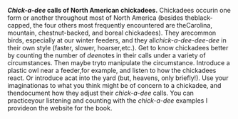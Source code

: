 ***Chick-a-dee* calls of North American chickadees.** Chickadees occurin one form or another throughout most of North America (besides theblack-capped, the four others most frequently encountered are theCarolina, mountain, chestnut-backed, and boreal chickadees). They arecommon birds, especially at our winter feeders, and they all*chick-a-dee-dee-dee* in their own style (faster, slower, hoarser,etc.). Get to know chickadees better by counting the number of *dee*notes in their calls under a variety of circumstances. Then maybe tryto manipulate the circumstance. Introduce a plastic owl near a feeder,for example, and listen to how the chickadees react. Or introduce acat into the yard (but, heavens, only briefly!). Use your imaginationas to what you think might be of concern to a chickadee, and thendocument how they adjust their *chick-a-dee* calls. You can practiceyour listening and counting with the *chick-a-dee* examples I provideon the website for the book.
